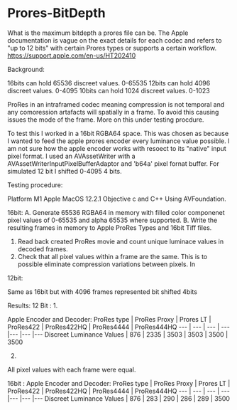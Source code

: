# Prores-BitDepth

What is the maximum bitdepth a prores file can be. The Apple documentation is vague on the exact details for each codec and refers to "up to 12 bits" with certain Prores types or supports a certain workflow. https://support.apple.com/en-us/HT202410

Background:

16bits can hold 65536 discreet values. 0-65535
12bits can hold 4096 discreet values. 0-4095
10bits can hold 1024 discreet values. 0-1023

ProRes in an intraframed codec meaning compression is not temporal and any comoression artafacts will spatially in a frame. To avoid this causing issues the mode of the frame. More on this under testing procdure.


To test this I worked in a 16bit RGBA64 space. This was chosen as because I wanted to feed the apple prores encoder every luminance value possible. I am not sure how the apple encoder works with resoect to its "native" input pixel format. I used an AVAssetWriter with a AVAssetWriterInputPixelBufferAdaptor and 'b64a' pixel fornat buffer. For simulated 12 bit I shifted 0-4095 4 bits.

Testing procedure:

Platform M1 Apple MacOS 12.2.1 Objective c and C++ Using AVFoundation.

16bit:
A. Generate 65536 RGBA64 in memory with filled color componenet pixel values of 0-65535 and alpha 65535 where supported.
B. Write the resulting frames in memory to Apple ProRes Types and 16bit Tiff files.
1. Read back created ProRes movie and count unique luminace values in decoded frames.
2. Check that all pixel values within a frame are the same. This is to possible eliminate compression variations between pixels. In

12bit:

Same as 16bit but with 4096 frames represented bit shifted 4bits

Results:
12 Bit :
1.

Apple Encoder and Decoder:
ProRes type | ProRes Proxy | Prores LT | ProRes422 | ProRes422HQ | ProRes4444 | ProRes444HQ 
--- | --- | --- | --- |--- |--- |---
Discreet Luminance Values | 876 | 2335 | 3503 | 3503 | 3500 | 3500 

2.
All pixel values with each frame were equal.


16bit :
Apple Encoder and Decoder:
ProRes type | ProRes Proxy | Prores LT | ProRes422 | ProRes422HQ | ProRes4444 | ProRes444HQ 
--- | --- | --- | --- |--- |--- |---
Discreet Luminance Values | 876 | 283 | 290 | 286 | 289 | 3500 





